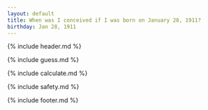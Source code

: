 ```yaml
---
layout: default
title: When was I conceived if I was born on January 28, 1911?
birthday: Jan 28, 1911
---
```


{% include header.md %}

{% include guess.md %}

{% include calculate.md %}

{% include safety.md %}

{% include footer.md %}



